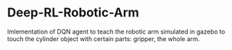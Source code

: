 # Deep-RL-Robotic-Arm
Imlementation of DQN agent to teach the robotic arm simulated in gazebo to touch the cylinder object with certain parts: gripper, the whole arm.
